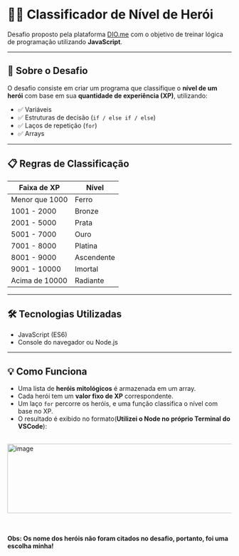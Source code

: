 # 🧙‍♂️ Classificador de Nível de Herói

Desafio proposto pela plataforma [DIO.me](https://www.dio.me/) com o objetivo de treinar lógica de programação utilizando **JavaScript**.

---

## 🧩 Sobre o Desafio

O desafio consiste em criar um programa que classifique o **nível de um herói** com base em sua **quantidade de experiência (XP)**, utilizando:

- ✅ Variáveis  
- ✅ Estruturas de decisão (`if / else if / else`)  
- ✅ Laços de repetição (`for`)  
- ✅ Arrays

---

## 📋 Regras de Classificação

| Faixa de XP       | Nível       |
|-------------------|-------------|
| Menor que 1000    | Ferro       |
| 1001 - 2000       | Bronze      |
| 2001 - 5000       | Prata       |
| 5001 - 7000       | Ouro        |
| 7001 - 8000       | Platina     |
| 8001 - 9000       | Ascendente  |
| 9001 - 10000      | Imortal     |
| Acima de 10000    | Radiante    |

---

## 🛠️ Tecnologias Utilizadas

- JavaScript (ES6)
- Console do navegador ou Node.js

---

## 💡 Como Funciona

- Uma lista de **heróis mitológicos** é armazenada em um array.
- Cada herói tem um **valor fixo de XP** correspondente.
- Um laço `for` percorre os heróis, e uma função classifica o nível com base no XP.
- O resultado é exibido no formato(**Utilizei o Node no próprio Terminal do VSCode**):

<br>
<img width="563" height="156" alt="image" src="https://github.com/user-attachments/assets/0ea5d7f8-b0c3-484f-942f-52ac987a2484" />

<br><br>**Obs: Os nome dos heróis não foram citados no desafio, portanto, foi uma escolha minha!**


